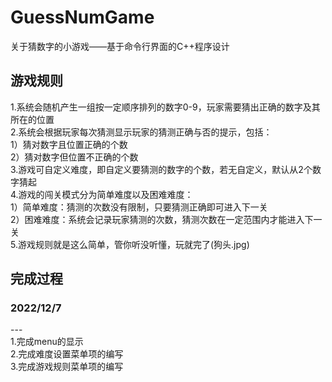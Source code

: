 # GuessNumGame
关于猜数字的小游戏——基于命令行界面的C++程序设计

## 游戏规则
1.系统会随机产生一组按一定顺序排列的数字0-9，玩家需要猜出正确的数字及其所在的位置</br>
2.系统会根据玩家每次猜测显示玩家的猜测正确与否的提示，包括：</br>
  1）猜对数字且位置正确的个数</br>
  2）猜对数字但位置不正确的个数</br>
3.游戏可自定义难度，即自定义要猜测的数字的个数，若无自定义，默认从2个数字猜起</br>
4.游戏的闯关模式分为简单难度以及困难难度：</br>
  1）简单难度：猜测的次数没有限制，只要猜测正确即可进入下一关</br>
  2）困难难度：系统会记录玩家猜测的次数，猜测次数在一定范围内才能进入下一关</br>
5.游戏规则就是这么简单，管你听没听懂，玩就完了(狗头.jpg)</br>

## 完成过程
### 2022/12/7
---</br>
1.完成menu的显示</br>
2.完成难度设置菜单项的编写</br>
3.完成游戏规则菜单项的编写</br>
